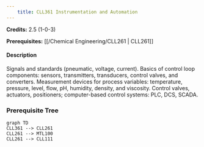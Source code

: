 ```yaml
---
    title: CLL361 Instrumentation and Automation
---
```

**Credits:** 2.5 (1-0-3)



**Prerequisites:** [[/Chemical Engineering/CLL261 | CLL261]]

#### Description 
Signals and standards (pneumatic, voltage, current). Basics of control loop components: sensors, transmitters, transducers, control valves, and converters. Measurement devices for process variables: temperature, pressure, level, flow, pH, humidity, density, and viscosity. Control valves, actuators, positioners; computer-based control systems: PLC, DCS, SCADA.

### Prerequisite Tree

```mermaid
graph TD
CLL361 --> CLL261
CLL261 --> MTL100
CLL261 --> CLL111
```